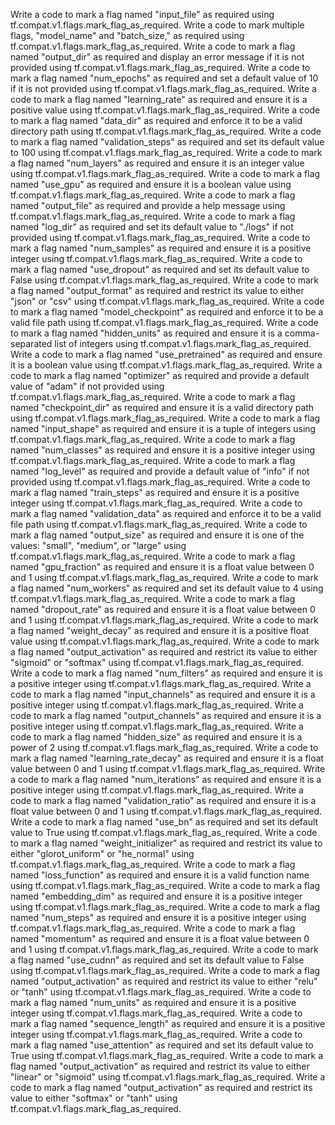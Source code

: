 Write a code to mark a flag named "input_file" as required using tf.compat.v1.flags.mark_flag_as_required.
Write a code to mark multiple flags, "model_name" and "batch_size," as required using tf.compat.v1.flags.mark_flag_as_required.
Write a code to mark a flag named "output_dir" as required and display an error message if it is not provided using tf.compat.v1.flags.mark_flag_as_required.
Write a code to mark a flag named "num_epochs" as required and set a default value of 10 if it is not provided using tf.compat.v1.flags.mark_flag_as_required.
Write a code to mark a flag named "learning_rate" as required and ensure it is a positive value using tf.compat.v1.flags.mark_flag_as_required.
Write a code to mark a flag named "data_dir" as required and enforce it to be a valid directory path using tf.compat.v1.flags.mark_flag_as_required.
Write a code to mark a flag named "validation_steps" as required and set its default value to 100 using tf.compat.v1.flags.mark_flag_as_required.
Write a code to mark a flag named "num_layers" as required and ensure it is an integer value using tf.compat.v1.flags.mark_flag_as_required.
Write a code to mark a flag named "use_gpu" as required and ensure it is a boolean value using tf.compat.v1.flags.mark_flag_as_required.
Write a code to mark a flag named "output_file" as required and provide a help message using tf.compat.v1.flags.mark_flag_as_required.
Write a code to mark a flag named "log_dir" as required and set its default value to "./logs" if not provided using tf.compat.v1.flags.mark_flag_as_required.
Write a code to mark a flag named "num_samples" as required and ensure it is a positive integer using tf.compat.v1.flags.mark_flag_as_required.
Write a code to mark a flag named "use_dropout" as required and set its default value to False using tf.compat.v1.flags.mark_flag_as_required.
Write a code to mark a flag named "output_format" as required and restrict its value to either "json" or "csv" using tf.compat.v1.flags.mark_flag_as_required.
Write a code to mark a flag named "model_checkpoint" as required and enforce it to be a valid file path using tf.compat.v1.flags.mark_flag_as_required.
Write a code to mark a flag named "hidden_units" as required and ensure it is a comma-separated list of integers using tf.compat.v1.flags.mark_flag_as_required.
Write a code to mark a flag named "use_pretrained" as required and ensure it is a boolean value using tf.compat.v1.flags.mark_flag_as_required.
Write a code to mark a flag named "optimizer" as required and provide a default value of "adam" if not provided using tf.compat.v1.flags.mark_flag_as_required.
Write a code to mark a flag named "checkpoint_dir" as required and ensure it is a valid directory path using tf.compat.v1.flags.mark_flag_as_required.
Write a code to mark a flag named "input_shape" as required and ensure it is a tuple of integers using tf.compat.v1.flags.mark_flag_as_required.
Write a code to mark a flag named "num_classes" as required and ensure it is a positive integer using tf.compat.v1.flags.mark_flag_as_required.
Write a code to mark a flag named "log_level" as required and provide a default value of "info" if not provided using tf.compat.v1.flags.mark_flag_as_required.
Write a code to mark a flag named "train_steps" as required and ensure it is a positive integer using tf.compat.v1.flags.mark_flag_as_required.
Write a code to mark a flag named "validation_data" as required and enforce it to be a valid file path using tf.compat.v1.flags.mark_flag_as_required.
Write a code to mark a flag named "output_size" as required and ensure it is one of the values: "small", "medium", or "large" using tf.compat.v1.flags.mark_flag_as_required.
Write a code to mark a flag named "gpu_fraction" as required and ensure it is a float value between 0 and 1 using tf.compat.v1.flags.mark_flag_as_required.
Write a code to mark a flag named "num_workers" as required and set its default value to 4 using tf.compat.v1.flags.mark_flag_as_required.
Write a code to mark a flag named "dropout_rate" as required and ensure it is a float value between 0 and 1 using tf.compat.v1.flags.mark_flag_as_required.
Write a code to mark a flag named "weight_decay" as required and ensure it is a positive float value using tf.compat.v1.flags.mark_flag_as_required.
Write a code to mark a flag named "output_activation" as required and restrict its value to either "sigmoid" or "softmax" using tf.compat.v1.flags.mark_flag_as_required.
Write a code to mark a flag named "num_filters" as required and ensure it is a positive integer using tf.compat.v1.flags.mark_flag_as_required.
Write a code to mark a flag named "input_channels" as required and ensure it is a positive integer using tf.compat.v1.flags.mark_flag_as_required.
Write a code to mark a flag named "output_channels" as required and ensure it is a positive integer using tf.compat.v1.flags.mark_flag_as_required.
Write a code to mark a flag named "hidden_size" as required and ensure it is a power of 2 using tf.compat.v1.flags.mark_flag_as_required.
Write a code to mark a flag named "learning_rate_decay" as required and ensure it is a float value between 0 and 1 using tf.compat.v1.flags.mark_flag_as_required.
Write a code to mark a flag named "num_iterations" as required and ensure it is a positive integer using tf.compat.v1.flags.mark_flag_as_required.
Write a code to mark a flag named "validation_ratio" as required and ensure it is a float value between 0 and 1 using tf.compat.v1.flags.mark_flag_as_required.
Write a code to mark a flag named "use_bn" as required and set its default value to True using tf.compat.v1.flags.mark_flag_as_required.
Write a code to mark a flag named "weight_initializer" as required and restrict its value to either "glorot_uniform" or "he_normal" using tf.compat.v1.flags.mark_flag_as_required.
Write a code to mark a flag named "loss_function" as required and ensure it is a valid function name using tf.compat.v1.flags.mark_flag_as_required.
Write a code to mark a flag named "embedding_dim" as required and ensure it is a positive integer using tf.compat.v1.flags.mark_flag_as_required.
Write a code to mark a flag named "num_steps" as required and ensure it is a positive integer using tf.compat.v1.flags.mark_flag_as_required.
Write a code to mark a flag named "momentum" as required and ensure it is a float value between 0 and 1 using tf.compat.v1.flags.mark_flag_as_required.
Write a code to mark a flag named "use_cudnn" as required and set its default value to False using tf.compat.v1.flags.mark_flag_as_required.
Write a code to mark a flag named "output_activation" as required and restrict its value to either "relu" or "tanh" using tf.compat.v1.flags.mark_flag_as_required.
Write a code to mark a flag named "num_units" as required and ensure it is a positive integer using tf.compat.v1.flags.mark_flag_as_required.
Write a code to mark a flag named "sequence_length" as required and ensure it is a positive integer using tf.compat.v1.flags.mark_flag_as_required.
Write a code to mark a flag named "use_attention" as required and set its default value to True using tf.compat.v1.flags.mark_flag_as_required.
Write a code to mark a flag named "output_activation" as required and restrict its value to either "linear" or "sigmoid" using tf.compat.v1.flags.mark_flag_as_required.
Write a code to mark a flag named "output_activation" as required and restrict its value to either "softmax" or "tanh" using tf.compat.v1.flags.mark_flag_as_required.